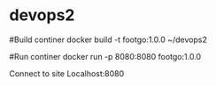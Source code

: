 # devops2

#Build continer
docker build -t footgo:1.0.0 ~/devops2

#Run continer
docker run -p 8080:8080 footgo:1.0.0

Connect to site Localhost:8080
